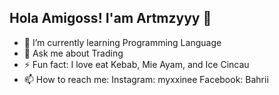 ## Hola Amigoss! I'am Artmzyyy 👋

<!--
**Artmzyyy/Artmzyyy** is a ✨ _special_ ✨ repository because its `README.md` (this file) appears on your GitHub profile.

Here are some ideas to get you started:

- 🔭 I’m currently working on ...
- 🌱 I’m currently learning ...
- 👯 I’m looking to collaborate on ...
- 🤔 I’m looking for help with ...
- 💬 Ask me about ...
- 📫 How to reach me: ...
- 😄 Pronouns: ...
- ⚡ Fun fact: ...
-->

- 🌱 I’m currently learning Programming Language
- 💬 Ask me about Trading
- ⚡ Fun fact: I love eat Kebab, Mie Ayam, and Ice Cincau
- 📫 How to reach me:
      Instagram: myxxinee
      Facebook: Bahrii 
